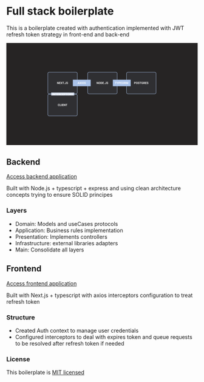 <h1>Full stack boilerplate</h1>
<p>This is a boilerplate created with authentication implemented with JWT refresh token strategy in front-end and back-end</p>
<img src="https://github.com/massaaki/massaaki/blob/main/images/full-stack-boilerplate.png"/>
<h2>Backend</h2>
<p><a href="https://github.com/massaaki/auth-with-next-and-node/tree/main/api">Access backend application</a></p>
<p>Built with Node.js + typescript + express and using clean architecture concepts trying to ensure SOLID principes</p>

<h3>Layers</h3>
<ul>
  <li>Domain: Models and useCases protocols</li>
  <li>Application: Business rules implementation</li>
  <li>Presentation: Implements controllers</li>
  <li>Infrastructure: external libraries adapters</li>
  <li>Main: Consolidate all layers</li>
</ul>

<h2>Frontend</h2>
<p><a href="https://github.com/massaaki/auth-with-next-and-node/tree/main/app">Access frontend application</a></p>
<p>Built with Next.js + typescript with axios interceptors configuration to treat refresh token</p>

<h3>Structure</h3>
<ul>
  <li>Created Auth context to manage user credentials</li>
  <li>Configured interceptors to deal with expires token and queue requests to be resolved after refresh token if needed</li>
</ul>


<h3>License</h3>
<p>This boilerplate is <a href="https://github.com/massaaki/massaaki/blob/main/license/mit">MIT licensed</a></p>